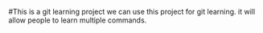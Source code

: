 #This is a git learning project
we can use this project for git learning.
it will allow people to learn multiple commands.

